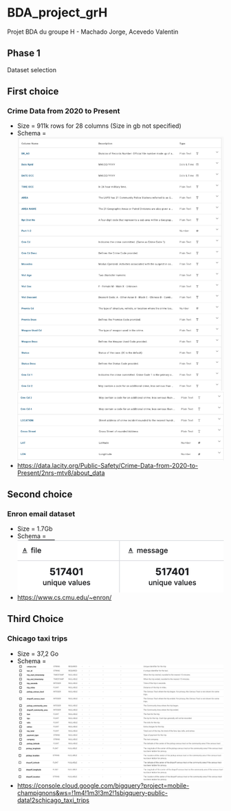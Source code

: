 # BDA_project_grH
Projet BDA du groupe H - Machado Jorge, Acevedo Valentin

## Phase 1
Dataset selection

## First choice
### Crime Data from 2020 to Present


- Size = 911k rows for 28 columns (Size in gb not specified)
- Schema = 
![crimes_schema1](./img/crimes_schema1.png)
![crimes_schema2](./img/crimes_schema2.png)
- https://data.lacity.org/Public-Safety/Crime-Data-from-2020-to-Present/2nrs-mtv8/about_data


## Second choice
### Enron email dataset
- Size = 1.7Gb 
- Schema = 
![enron_schema1](./img/enron_schema.png)
- https://www.cs.cmu.edu/~enron/

## Third Choice
### Chicago taxi trips

- Size = 37,2 Go
- Schema = 
![taxi_schema1](./img/taxi_schema1.png)
![taxi_schema2](./img/taxi_schema2.png)
- https://console.cloud.google.com/bigquery?project=mobile-champignons&ws=!1m4!1m3!3m2!1sbigquery-public-data!2schicago_taxi_trips

